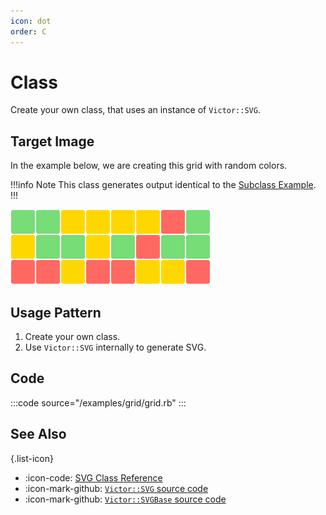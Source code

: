 ```yaml
---
icon: dot
order: C
---
```


# Class

Create your own class, that uses an instance of `Victor::SVG`.

## Target Image

In the example below, we are creating this grid with random colors.

!!!info Note
This class generates output identical to the
[Subclass Example](/usage-patterns/subclass).
!!!

![](/examples/grid/grid.svg)

## Usage Pattern

1. Create your own class.
2. Use `Victor::SVG` internally to generate SVG.

## Code

:::code source="/examples/grid/grid.rb" :::

## See Also

{.list-icon}
- :icon-code: [SVG Class Reference](/class-reference/svg.md)
- :icon-mark-github: [`Victor::SVG` source code](https://github.com/DannyBen/victor/blob/master/lib/victor/svg.rb)
- :icon-mark-github: [`Victor::SVGBase` source code](https://github.com/DannyBen/victor/blob/master/lib/victor/svg_base.rb)
